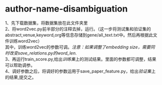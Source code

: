 # author-name-disambiguation

1、先下载数据集，将数据集放在此文件夹里\
2、将word2vec.py前半部分的注释去掉，运行。（这一步将测试集和验证集的abstract,venue,keyword,org等信息存储到gene/all_text.txt中。然后再根据此文件训练word2vec）\
   其中，训练word2vec的参数可调。*注意：如果调整了embedding size，需要同时改变save_relations.py的word_len.*\
3、再运行train_score.py,给出*训练集*上的测试结果。里面的参数都可调整，结果可以帮助调参。\
4、调好参数之后，将调好的参数运用于save_paper_feature.py，给出*验证集*上的结果,提交之。




   

